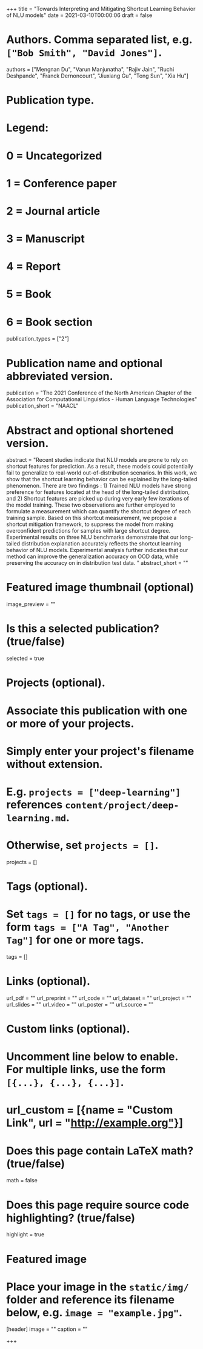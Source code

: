 +++
title = "Towards Interpreting and Mitigating Shortcut Learning Behavior of NLU models"
date = 2021-03-10T00:00:06
draft = false

# Authors. Comma separated list, e.g. `["Bob Smith", "David Jones"]`.
authors = ["Mengnan Du", "Varun Manjunatha", "Rajiv Jain", "Ruchi Deshpande", "Franck Dernoncourt", "Jiuxiang Gu", "Tong Sun", "Xia Hu"]

# Publication type.
# Legend:
# 0 = Uncategorized
# 1 = Conference paper
# 2 = Journal article
# 3 = Manuscript
# 4 = Report
# 5 = Book
# 6 = Book section
publication_types = ["2"]

# Publication name and optional abbreviated version.
publication = "The 2021 Conference of the North American Chapter of the Association for Computational Linguistics - Human Language Technologies"
publication_short = "NAACL"

# Abstract and optional shortened version.
abstract = "Recent studies indicate that NLU models are prone to rely on shortcut features for prediction. As a result, these models could potentially fail to generalize to real-world out-of-distribution scenarios. In this work, we show that the shortcut learning behavior can be explained by the long-tailed phenomenon. There are two findings : 1) Trained NLU models have strong preference for features located at the head of the long-tailed distribution, and 2) Shortcut features are picked up during very early few iterations of the model training. These two observations are further employed to formulate a measurement which can quantify the shortcut degree of each training sample. Based on this shortcut measurement, we propose a shortcut mitigation framework, to suppress the model from making overconfident predictions for samples with large shortcut degree. Experimental results on three NLU benchmarks demonstrate that our long-tailed distribution explanation accurately reflects the shortcut learning behavior of NLU models. Experimental analysis further indicates that our method can improve the generalization accuracy on OOD data, while preserving the accuracy on in distribution test data. "
abstract_short = ""

# Featured image thumbnail (optional)
image_preview = ""

# Is this a selected publication? (true/false)
selected = true

# Projects (optional).
#   Associate this publication with one or more of your projects.
#   Simply enter your project's filename without extension.
#   E.g. `projects = ["deep-learning"]` references `content/project/deep-learning.md`.
#   Otherwise, set `projects = []`.
projects = []

# Tags (optional).
#   Set `tags = []` for no tags, or use the form `tags = ["A Tag", "Another Tag"]` for one or more tags.
tags = []

# Links (optional).
url_pdf = ""
url_preprint = ""
url_code = ""
url_dataset = ""
url_project = ""
url_slides = ""
url_video = ""
url_poster = ""
url_source = ""

# Custom links (optional).
#   Uncomment line below to enable. For multiple links, use the form `[{...}, {...}, {...}]`.
# url_custom = [{name = "Custom Link", url = "http://example.org"}]

# Does this page contain LaTeX math? (true/false)
math = false

# Does this page require source code highlighting? (true/false)
highlight = true

# Featured image
# Place your image in the `static/img/` folder and reference its filename below, e.g. `image = "example.jpg"`.
[header]
image = ""
caption = ""

+++
